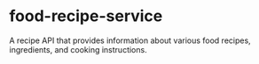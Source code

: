 # food-recipe-service
A recipe API that provides information about various food recipes, ingredients, and cooking instructions.
